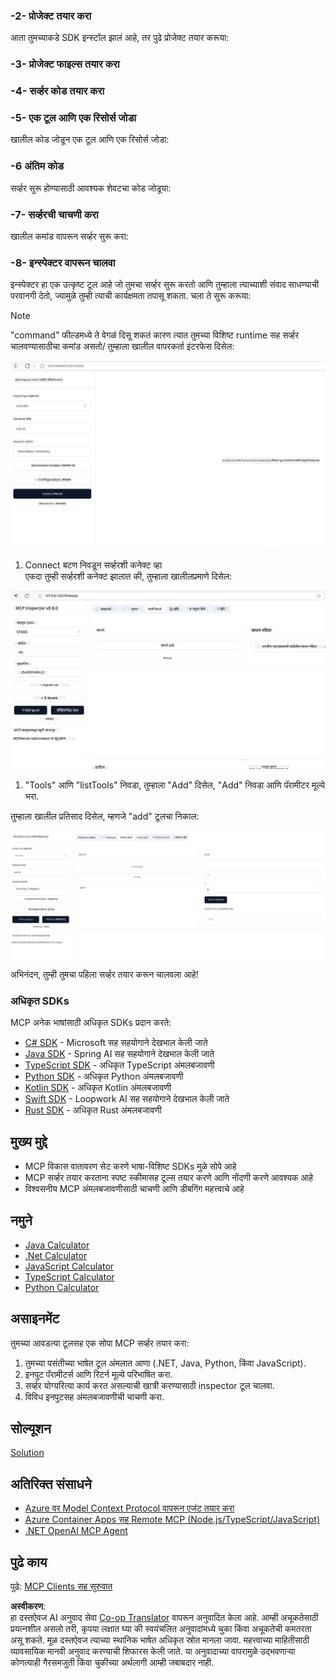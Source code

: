 <!--
CO_OP_TRANSLATOR_METADATA:
{
  "original_hash": "315ecce765d22639b60dbc41344c8533",
  "translation_date": "2025-07-13T17:29:14+00:00",
  "source_file": "03-GettingStarted/01-first-server/README.md",
  "language_code": "mr"
}
-->
### -2- प्रोजेक्ट तयार करा

आता तुमच्याकडे SDK इन्स्टॉल झालं आहे, तर पुढे प्रोजेक्ट तयार करूया:

### -3- प्रोजेक्ट फाइल्स तयार करा

### -4- सर्व्हर कोड तयार करा

### -5- एक टूल आणि एक रिसोर्स जोडा

खालील कोड जोडून एक टूल आणि एक रिसोर्स जोडा:

### -6 अंतिम कोड

सर्व्हर सुरू होण्यासाठी आवश्यक शेवटचा कोड जोडूया:

### -7- सर्व्हरची चाचणी करा

खालील कमांड वापरून सर्व्हर सुरू करा:

### -8- इन्स्पेक्टर वापरून चालवा

इन्स्पेक्टर हा एक उत्कृष्ट टूल आहे जो तुमचा सर्व्हर सुरू करतो आणि तुम्हाला त्याच्याशी संवाद साधण्याची परवानगी देतो, ज्यामुळे तुम्ही त्याची कार्यक्षमता तपासू शकता. चला ते सुरू करूया:
> [!NOTE]
> "command" फील्डमध्ये ते वेगळं दिसू शकतं कारण त्यात तुमच्या विशिष्ट runtime सह सर्व्हर चालवण्यासाठीचा कमांड असतो/
तुम्हाला खालील वापरकर्ता इंटरफेस दिसेल:

![Connect](../../../../translated_images/connect.141db0b2bd05f096fb1dd91273771fd8b2469d6507656c3b0c9df4b3c5473929.mr.png)

1. Connect बटण निवडून सर्व्हरशी कनेक्ट व्हा  
  एकदा तुम्ही सर्व्हरशी कनेक्ट झालात की, तुम्हाला खालीलप्रमाणे दिसेल:

  ![Connected](../../../../translated_images/connected.73d1e042c24075d386cacdd4ee7cd748c16364c277d814e646ff2f7b5eefde85.mr.png)

1. "Tools" आणि "listTools" निवडा, तुम्हाला "Add" दिसेल, "Add" निवडा आणि पॅरामीटर मूल्ये भरा.

  तुम्हाला खालील प्रतिसाद दिसेल, म्हणजे "add" टूलचा निकाल:

  ![Result of running add](../../../../translated_images/ran-tool.a5a6ee878c1369ec1e379b81053395252a441799dbf23416c36ddf288faf8249.mr.png)

अभिनंदन, तुम्ही तुमचा पहिला सर्व्हर तयार करून चालवला आहे!

### अधिकृत SDKs

MCP अनेक भाषांसाठी अधिकृत SDKs प्रदान करते:

- [C# SDK](https://github.com/modelcontextprotocol/csharp-sdk) - Microsoft सह सहयोगाने देखभाल केली जाते
- [Java SDK](https://github.com/modelcontextprotocol/java-sdk) - Spring AI सह सहयोगाने देखभाल केली जाते
- [TypeScript SDK](https://github.com/modelcontextprotocol/typescript-sdk) - अधिकृत TypeScript अंमलबजावणी
- [Python SDK](https://github.com/modelcontextprotocol/python-sdk) - अधिकृत Python अंमलबजावणी
- [Kotlin SDK](https://github.com/modelcontextprotocol/kotlin-sdk) - अधिकृत Kotlin अंमलबजावणी
- [Swift SDK](https://github.com/modelcontextprotocol/swift-sdk) - Loopwork AI सह सहयोगाने देखभाल केली जाते
- [Rust SDK](https://github.com/modelcontextprotocol/rust-sdk) - अधिकृत Rust अंमलबजावणी

## मुख्य मुद्दे

- MCP विकास वातावरण सेट करणे भाषा-विशिष्ट SDKs मुळे सोपे आहे
- MCP सर्व्हर तयार करताना स्पष्ट स्कीमासह टूल्स तयार करणे आणि नोंदणी करणे आवश्यक आहे
- विश्वसनीय MCP अंमलबजावणीसाठी चाचणी आणि डीबगिंग महत्त्वाचे आहे

## नमुने

- [Java Calculator](../samples/java/calculator/README.md)
- [.Net Calculator](../../../../03-GettingStarted/samples/csharp)
- [JavaScript Calculator](../samples/javascript/README.md)
- [TypeScript Calculator](../samples/typescript/README.md)
- [Python Calculator](../../../../03-GettingStarted/samples/python)

## असाइनमेंट

तुमच्या आवडत्या टूलसह एक सोपा MCP सर्व्हर तयार करा:

1. तुमच्या पसंतीच्या भाषेत टूल अंमलात आणा (.NET, Java, Python, किंवा JavaScript).
2. इनपुट पॅरामीटर्स आणि रिटर्न मूल्ये परिभाषित करा.
3. सर्व्हर योग्यरित्या कार्य करत असल्याची खात्री करण्यासाठी inspector टूल चालवा.
4. विविध इनपुटसह अंमलबजावणीची चाचणी करा.

## सोल्यूशन

[Solution](./solution/README.md)

## अतिरिक्त संसाधने

- [Azure वर Model Context Protocol वापरून एजंट तयार करा](https://learn.microsoft.com/azure/developer/ai/intro-agents-mcp)
- [Azure Container Apps सह Remote MCP (Node.js/TypeScript/JavaScript)](https://learn.microsoft.com/samples/azure-samples/mcp-container-ts/mcp-container-ts/)
- [.NET OpenAI MCP Agent](https://learn.microsoft.com/samples/azure-samples/openai-mcp-agent-dotnet/openai-mcp-agent-dotnet/)

## पुढे काय

पुढे: [MCP Clients सह सुरुवात](../02-client/README.md)

**अस्वीकरण**:  
हा दस्तऐवज AI अनुवाद सेवा [Co-op Translator](https://github.com/Azure/co-op-translator) वापरून अनुवादित केला आहे. आम्ही अचूकतेसाठी प्रयत्नशील असलो तरी, कृपया लक्षात घ्या की स्वयंचलित अनुवादांमध्ये चुका किंवा अचूकतेची कमतरता असू शकते. मूळ दस्तऐवज त्याच्या स्थानिक भाषेत अधिकृत स्रोत मानला जावा. महत्त्वाच्या माहितीसाठी व्यावसायिक मानवी अनुवाद करण्याची शिफारस केली जाते. या अनुवादाच्या वापरामुळे उद्भवणाऱ्या कोणत्याही गैरसमजुती किंवा चुकीच्या अर्थलागी आम्ही जबाबदार नाही.